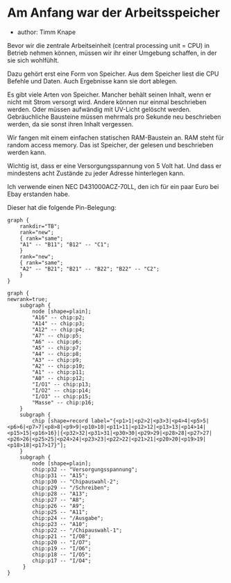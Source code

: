 # Am Anfang war der Arbeitsspeicher
* author: Timm Knape

Bevor wir die zentrale Arbeitseinheit (central processing unit = CPU)
in Betrieb nehmen können,
müssen wir ihr einer Umgebung schaffen, in der sie sich wohlfühlt.

Dazu gehört erst eine Form von Speicher.
Aus dem Speicher liest die CPU Befehle und Daten.
Auch Ergebnisse kann sie dort ablegen.

Es gibt viele Arten von Speicher.
Mancher behält seinen Inhalt, wenn er nicht mit Strom versorgt wird.
Andere können nur einmal beschrieben werden.
Oder müssen aufwändig mit UV-Licht gelöscht werden.
Gebräuchliche Bausteine müssen mehrmals pro Sekunde neu beschrieben
werden, da sie sonst ihren Inhalt vergessen.

Wir fangen mit einem einfachen statischen RAM-Baustein an.
RAM steht für random access memory.
Das ist Speicher, der gelesen und beschrieben werden kann.

Wichtig ist, dass er eine Versorgungsspannung von 5 Volt hat.
Und dass er mindestens acht Zustände zu jeder Adresse hinterlegen kann.

Ich verwende einen NEC D431000ACZ-70LL, den ich für ein paar Euro bei
Ebay erstanden habe.

Dieser hat die folgende Pin-Belegung:

```gv
graph {
	rankdir="TB";
	rank="new";
	{ rank="same";
	"A1" -- "B11"; "B12" -- "C1";
	}
	rank="new";
	{ rank="same";
	"A2" -- "B21"; "B21" -- "B22"; "B22" -- "C2";
	}
}
```

```gv
graph {
newrank=true;
	subgraph {
		node [shape=plain];
		"A16" -- chip:p2;
		"A14" -- chip:p3;
		"A12" -- chip:p4;
		"A7" -- chip:p5;
		"A6" -- chip:p6;
		"A5" -- chip:p7;
		"A4" -- chip:p8;
		"A3" -- chip:p9;
		"A2" -- chip:p10;
		"A1" -- chip:p11;
		"A0" -- chip:p12;
		"I/O1" -- chip:p13;
		"I/O2" -- chip:p14;
		"I/O3" -- chip:p15;
		"Masse" -- chip:p16;
	}
	subgraph {
		chip [shape=record label="{<p1>1|<p2>2|<p3>3|<p4>4|<p5>5|<p6>6|<p7>7|<p8>8|<p9>9|<p10>10|<p11>11|<p12>12|<p13>13|<p14>14|<p15>15|<p16>16}|{<p32>32|<p31>31|<p30>30|<p29>29|<p28>28|<p27>27|<p26>26|<p25>25|<p24>24|<p23>23|<p22>22|<p21>21|<p20>20|<p19>19|<p18>18|<p17>17}"];
	}
	subgraph {
		node [shape=plain];
		chip:p32 -- "Versorgungsspannung";
		chip:p31 -- "A15";
		chip:p30 -- "Chipauswahl-2";
		chip:p29 -- "/Schreiben";
		chip:p28 -- "A13";
		chip:p27 -- "A8";
		chip:p26 -- "A9";
		chip:p25 -- "A11";
		chip:p24 -- "/Ausgabe";
		chip:p23 -- "A10";
		chip:p22 -- "/Chipauswahl-1";
		chip:p21 -- "I/O8";
		chip:p20 -- "I/O7";
		chip:p19 -- "I/O6";
		chip:p18 -- "I/O5";
		chip:p17 -- "I/O4";
	 }
}
```
